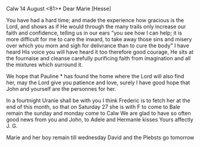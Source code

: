  Calw 14 August <81>*
Dear Marie [Hesse]

You have had a hard time; and made the experience how gracious is the Lord, and shows as if He would through the many trails only increase our faith and confidence, telling us in our ears "you see how I can help; it is more difficult for me to care the inward, to take away those sins and misery over which you morn and sigh for delivrance than to cure the body" I have heard His voice you will have heard it too therefore good courage, He sits at the fournaise and cleanse carefully purificing faith from imagination and all the mixtures which surround it.

We hope that Pauline <Haller>* has found the home where the Lord will also find her, may the Lord give you patience and love, surely I have good hope that John and yourself are the personnes for her.

In a fourtnight Uranie shall be with you I think Frederic is to fetch her at the end of this month, so that on Saturday 27 she is with F to come to Bale remain the sunday and monday come to Calw We are glad to have so often good news from you and John, to Adele and Hermanle kisses
 Yours affectly J. G.

Marie and her boy remain till wednesday David and the Plebsts go tomorrow 